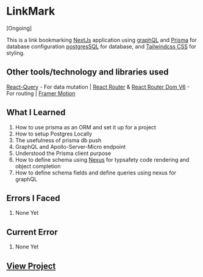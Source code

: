 # LinkMark

[Ongoing]

This is a link bookmarking [NextJs](https://nextjs.org/) application using [graphQL](https://graphql.org/) and [Prisma](https://www.prisma.io/graphql) for database configuration [postgresSQL](https://www.postgresql.org/) for database, and [Tailwindcss CSS](https://tailwindcss.com/docs/guides/create-react-app) for styling.

## Other tools/technology and libraries used

 [React-Query](https://tanstackquery.com/) - For data mutation |
 [React Router](https://reactrouter.com/) & [React Router Dom V6](https://reactrouter.com/) - For routing | [Framer Motion](https://reactrouter.com/)

## What I Learned

  1. How to use prisma as an ORM and set it up for a project
  2. How to setup Postgres Locally
  3. The usefulness of prisma db push
  4. GraphQL and Apollo-Server-Micro endpoint
  5. Understood the Prisma client purpose
  6. How to define schema using [Nexus](https://nexusjs.org) for typsafety code rendering and object completion
  7. How to define schema fields and define queries using nexus for graphQL
  
## Errors  I Faced

  1. None Yet

## Current Error
  
  1. None Yet

## [View Project](https://www.yasirgaji.com)
